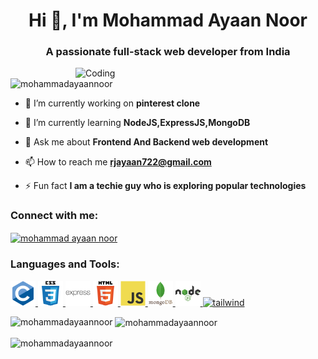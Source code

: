 <h1 align="center">Hi 👋, I'm Mohammad Ayaan Noor</h1>
<h3 align="center">A passionate full-stack web developer from India</h3>
<img align="right" alt="Coding" width="400" src=“./81178b47a8598f0c81c4799f2cdd4057.gif” />

<p align="left"> <img src="https://komarev.com/ghpvc/?username=mohammadayaannoor&label=Profile%20views&color=0e75b6&style=flat" alt="mohammadayaannoor" /> </p>



- 🔭 I’m currently working on **pinterest clone**

- 🌱 I’m currently learning **NodeJS,ExpressJS,MongoDB**

- 💬 Ask me about **Frontend And Backend web development**

- 📫 How to reach me **rjayaan722@gmail.com**

- ⚡ Fun fact **I am a techie guy who is exploring popular technologies**

<h3 align="left">Connect with me:</h3>
<p align="left">
<a href="https://linkedin.com/in/mohammad ayaan noor" target="blank"><img align="center" src="https://raw.githubusercontent.com/rahuldkjain/github-profile-readme-generator/master/src/images/icons/Social/linked-in-alt.svg" alt="mohammad ayaan noor" height="30" width="40" /></a>
</p>

<h3 align="left">Languages and Tools:</h3>
<p align="left"> <a href="https://www.cprogramming.com/" target="_blank" rel="noreferrer"> <img src="https://raw.githubusercontent.com/devicons/devicon/master/icons/c/c-original.svg" alt="c" width="40" height="40"/> </a> <a href="https://www.w3schools.com/css/" target="_blank" rel="noreferrer"> <img src="https://raw.githubusercontent.com/devicons/devicon/master/icons/css3/css3-original-wordmark.svg" alt="css3" width="40" height="40"/> </a> <a href="https://expressjs.com" target="_blank" rel="noreferrer"> <img src="https://raw.githubusercontent.com/devicons/devicon/master/icons/express/express-original-wordmark.svg" alt="express" width="40" height="40"/> </a> <a href="https://www.w3.org/html/" target="_blank" rel="noreferrer"> <img src="https://raw.githubusercontent.com/devicons/devicon/master/icons/html5/html5-original-wordmark.svg" alt="html5" width="40" height="40"/> </a> <a href="https://developer.mozilla.org/en-US/docs/Web/JavaScript" target="_blank" rel="noreferrer"> <img src="https://raw.githubusercontent.com/devicons/devicon/master/icons/javascript/javascript-original.svg" alt="javascript" width="40" height="40"/> </a> <a href="https://www.mongodb.com/" target="_blank" rel="noreferrer"> <img src="https://raw.githubusercontent.com/devicons/devicon/master/icons/mongodb/mongodb-original-wordmark.svg" alt="mongodb" width="40" height="40"/> </a> <a href="https://nodejs.org" target="_blank" rel="noreferrer"> <img src="https://raw.githubusercontent.com/devicons/devicon/master/icons/nodejs/nodejs-original-wordmark.svg" alt="nodejs" width="40" height="40"/> </a> <a href="https://tailwindcss.com/" target="_blank" rel="noreferrer"> <img src="https://www.vectorlogo.zone/logos/tailwindcss/tailwindcss-icon.svg" alt="tailwind" width="40" height="40"/> </a> </p>

<p><img align="left" src="https://github-readme-stats.vercel.app/api/top-langs?username=mohammadayaannoor&show_icons=true&locale=en&layout=compact" alt="mohammadayaannoor" /></p>

<p>&nbsp;<img align="center" src="https://github-readme-stats.vercel.app/api?username=mohammadayaannoor&show_icons=true&locale=en" alt="mohammadayaannoor" /></p>

<p><img align="center" src="https://github-readme-streak-stats.herokuapp.com/?user=mohammadayaannoor&" alt="mohammadayaannoor" /></p>
